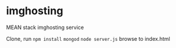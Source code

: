 # imghosting
MEAN stack imghosting service

Clone, run 
`npm install`
`mongod`
`node server.js`
browse to index.html
